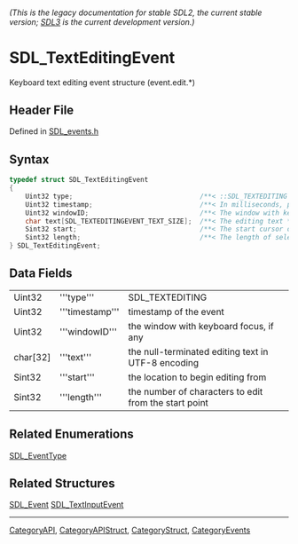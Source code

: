 ###### (This is the legacy documentation for stable SDL2, the current stable version; [SDL3](https://wiki.libsdl.org/SDL3/) is the current development version.)
# SDL_TextEditingEvent

Keyboard text editing event structure (event.edit.*)

## Header File

Defined in [SDL_events.h](https://github.com/libsdl-org/SDL/blob/SDL2/include/SDL_events.h)

## Syntax

```c
typedef struct SDL_TextEditingEvent
{
    Uint32 type;                                /**< ::SDL_TEXTEDITING */
    Uint32 timestamp;                           /**< In milliseconds, populated using SDL_GetTicks() */
    Uint32 windowID;                            /**< The window with keyboard focus, if any */
    char text[SDL_TEXTEDITINGEVENT_TEXT_SIZE];  /**< The editing text */
    Sint32 start;                               /**< The start cursor of selected editing text */
    Sint32 length;                              /**< The length of selected editing text */
} SDL_TextEditingEvent;
```

## Data Fields

|          |                 |                                                       |
| -------- | --------------- | ----------------------------------------------------- |
| Uint32   | '''type'''      | SDL_TEXTEDITING                                       |
| Uint32   | '''timestamp''' | timestamp of the event                                |
| Uint32   | '''windowID'''  | the window with keyboard focus, if any                |
| char[32] | '''text'''      | the null-terminated editing text in UTF-8 encoding    |
| Sint32   | '''start'''     | the location to begin editing from                    |
| Sint32   | '''length'''    | the number of characters to edit from the start point |

## Related Enumerations

[SDL_EventType](SDL_EventType)

## Related Structures

[SDL_Event](SDL_Event)
[SDL_TextInputEvent](SDL_TextInputEvent)

----
[CategoryAPI](CategoryAPI), [CategoryAPIStruct](CategoryAPIStruct), [CategoryStruct](CategoryStruct), [CategoryEvents](CategoryEvents)


